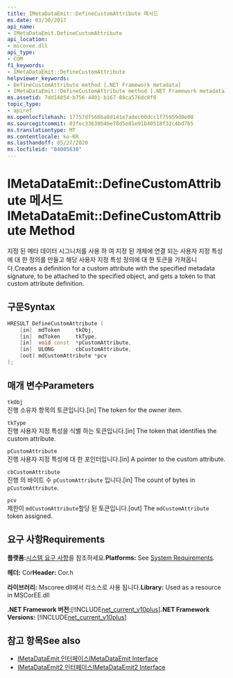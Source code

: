 ```yaml
---
title: IMetaDataEmit::DefineCustomAttribute 메서드
ms.date: 03/30/2017
api_name:
- IMetaDataEmit.DefineCustomAttribute
api_location:
- mscoree.dll
api_type:
- COM
f1_keywords:
- IMetaDataEmit::DefineCustomAttribute
helpviewer_keywords:
- DefineCustomAttribute method [.NET Framework metadata]
- IMetaDataEmit::DefineCustomAttribute method [.NET Framework metadata]
ms.assetid: 7dd14854-b756-4401-b167-88ca576dc8f0
topic_type:
- apiref
ms.openlocfilehash: 17757df566ba8d141e7adec00dcc1f75959d0e00
ms.sourcegitcommit: 03fec33630b46e78d5e81e91b40518f32c4bd7b5
ms.translationtype: MT
ms.contentlocale: ko-KR
ms.lasthandoff: 05/27/2020
ms.locfileid: "84005630"
---
```

# <a name="imetadataemitdefinecustomattribute-method"></a><span data-ttu-id="6e258-102">IMetaDataEmit::DefineCustomAttribute 메서드</span><span class="sxs-lookup"><span data-stu-id="6e258-102">IMetaDataEmit::DefineCustomAttribute Method</span></span>
<span data-ttu-id="6e258-103">지정 된 메타 데이터 시그니처를 사용 하 여 지정 된 개체에 연결 되는 사용자 지정 특성에 대 한 정의를 만들고 해당 사용자 지정 특성 정의에 대 한 토큰을 가져옵니다.</span><span class="sxs-lookup"><span data-stu-id="6e258-103">Creates a definition for a custom attribute with the specified metadata signature, to be attached to the specified object, and gets a token to that custom attribute definition.</span></span>  
  
## <a name="syntax"></a><span data-ttu-id="6e258-104">구문</span><span class="sxs-lookup"><span data-stu-id="6e258-104">Syntax</span></span>  
  
```cpp  
HRESULT DefineCustomAttribute (
    [in]  mdToken     tkObj,
    [in]  mdToken     tkType,
    [in]  void const  *pCustomAttribute,
    [in]  ULONG       cbCustomAttribute,
    [out] mdCustomAttribute *pcv
);  
```  
  
## <a name="parameters"></a><span data-ttu-id="6e258-105">매개 변수</span><span class="sxs-lookup"><span data-stu-id="6e258-105">Parameters</span></span>  
 `tkObj`  
 <span data-ttu-id="6e258-106">진행 소유자 항목의 토큰입니다.</span><span class="sxs-lookup"><span data-stu-id="6e258-106">[in] The token for the owner item.</span></span>  
  
 `tkType`  
 <span data-ttu-id="6e258-107">진행 사용자 지정 특성을 식별 하는 토큰입니다.</span><span class="sxs-lookup"><span data-stu-id="6e258-107">[in] The token that identifies the custom attribute.</span></span>  
  
 `pCustomAttribute`  
 <span data-ttu-id="6e258-108">진행 사용자 지정 특성에 대 한 포인터입니다.</span><span class="sxs-lookup"><span data-stu-id="6e258-108">[in] A pointer to the custom attribute.</span></span>  
  
 `cbCustomAttribute`  
 <span data-ttu-id="6e258-109">진행 의 바이트 수 `pCustomAttribute` 입니다.</span><span class="sxs-lookup"><span data-stu-id="6e258-109">[in] The count of bytes in `pCustomAttribute`.</span></span>  
  
 `pcv`  
 <span data-ttu-id="6e258-110">제한이 `mdCustomAttribute`할당 된 토큰입니다.</span><span class="sxs-lookup"><span data-stu-id="6e258-110">[out] The `mdCustomAttribute` token assigned.</span></span>  
  
## <a name="requirements"></a><span data-ttu-id="6e258-111">요구 사항</span><span class="sxs-lookup"><span data-stu-id="6e258-111">Requirements</span></span>  
 <span data-ttu-id="6e258-112">**플랫폼:**[시스템 요구 사항](../../get-started/system-requirements.md)을 참조하세요.</span><span class="sxs-lookup"><span data-stu-id="6e258-112">**Platforms:** See [System Requirements](../../get-started/system-requirements.md).</span></span>  
  
 <span data-ttu-id="6e258-113">**헤더:** Cor</span><span class="sxs-lookup"><span data-stu-id="6e258-113">**Header:** Cor.h</span></span>  
  
 <span data-ttu-id="6e258-114">**라이브러리:** Mscoree.dll에서 리소스로 사용 됩니다.</span><span class="sxs-lookup"><span data-stu-id="6e258-114">**Library:** Used as a resource in MSCorEE.dll</span></span>  
  
 <span data-ttu-id="6e258-115">**.NET Framework 버전:**[!INCLUDE[net_current_v10plus](../../../../includes/net-current-v10plus-md.md)]</span><span class="sxs-lookup"><span data-stu-id="6e258-115">**.NET Framework Versions:** [!INCLUDE[net_current_v10plus](../../../../includes/net-current-v10plus-md.md)]</span></span>  
  
## <a name="see-also"></a><span data-ttu-id="6e258-116">참고 항목</span><span class="sxs-lookup"><span data-stu-id="6e258-116">See also</span></span>

- [<span data-ttu-id="6e258-117">IMetaDataEmit 인터페이스</span><span class="sxs-lookup"><span data-stu-id="6e258-117">IMetaDataEmit Interface</span></span>](imetadataemit-interface.md)
- [<span data-ttu-id="6e258-118">IMetaDataEmit2 인터페이스</span><span class="sxs-lookup"><span data-stu-id="6e258-118">IMetaDataEmit2 Interface</span></span>](imetadataemit2-interface.md)
